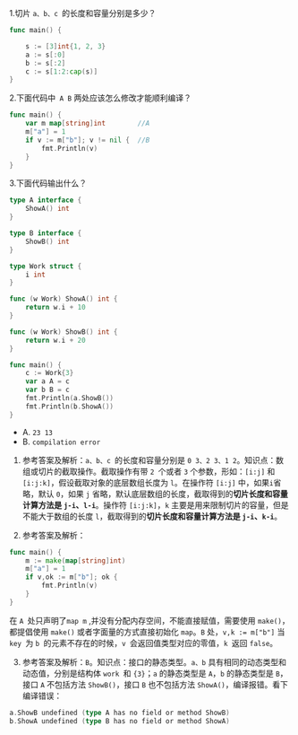 1.切片 `a、b、c `的长度和容量分别是多少？

```go
func main() {

    s := [3]int{1, 2, 3}
    a := s[:0]
    b := s[:2]
    c := s[1:2:cap(s)]
}
```

2.下面代码中` A B` 两处应该怎么修改才能顺利编译？

```go
func main() {
    var m map[string]int        //A
    m["a"] = 1
    if v := m["b"]; v != nil {  //B
        fmt.Println(v)
    }
}
```

3.下面代码输出什么？

```go
type A interface {
    ShowA() int
}

type B interface {
    ShowB() int
}

type Work struct {
    i int
}

func (w Work) ShowA() int {
    return w.i + 10
}

func (w Work) ShowB() int {
    return w.i + 20
}

func main() {
    c := Work{3}
    var a A = c
    var b B = c
    fmt.Println(a.ShowB())
    fmt.Println(b.ShowA())
}
```

- A. `23 13`
- B. `compilation error`

1. 参考答案及解析：`a、b、c `的长度和容量分别是 `0 3、2 3、1 2`。知识点：数组或切片的截取操作。截取操作有带 `2 `个或者 `3` 个参数，形如：`[i:j]` 和 `[i:j:k]`，假设截取对象的底层数组长度为 `l`。在操作符 `[i:j]` 中，如果` i `省略，默认 `0`，如果 `j` 省略，默认底层数组的长度，截取得到的**切片长度和容量计算方法是 `j-i`、`l-i`**。操作符 `[i:j:k]`，`k` 主要是用来限制切片的容量，但是不能大于数组的长度 `l`，截取得到的**切片长度和容量计算方法是 `j-i`、`k-i`**。

2. 参考答案及解析：

```go
func main() {
    m := make(map[string]int)
    m["a"] = 1
    if v,ok := m["b"]; ok {
        fmt.Println(v)
    }
}
```

在 `A `处只声明了`map m` ,并没有分配内存空间，不能直接赋值，需要使用 `make()`，都提倡使用 `make()` 或者字面量的方式直接初始化 `map`。`B` 处，`v,k := m["b"]` 当 `key `为 `b `的元素不存在的时候，`v `会返回值类型对应的零值，`k `返回 `false`。

3. 参考答案及解析：`B`。知识点：接口的静态类型。`a、b` 具有相同的动态类型和动态值，分别是结构体 `work `和 `{3}`；`a` 的静态类型是 `A`，`b` 的静态类型是 `B`，接口 `A` 不包括方法 `ShowB()`，接口 `B` 也不包括方法 `ShowA()`，编译报错。看下编译错误：

```go
a.ShowB undefined (type A has no field or method ShowB)
b.ShowA undefined (type B has no field or method ShowA)
```